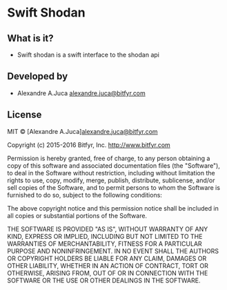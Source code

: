 Swift Shodan
=================
## What is it? 
* Swift shodan is a swift interface to the shodan api

 
## Developed by 
* Alexandre A.Juca <alexandre.juca@bitfyr.com>

## License

MIT © [Alexandre A.Juca]<alexandre.juca@bitfyr.com>

Copyright (c) 2015-2016 Bitfyr, Inc. http://www.bitfyr.com

Permission is hereby granted, free of charge, to any person obtaining a copy
of this software and associated documentation files (the "Software"), to deal
in the Software without restriction, including without limitation the rights
to use, copy, modify, merge, publish, distribute, sublicense, and/or sell
copies of the Software, and to permit persons to whom the Software is
furnished to do so, subject to the following conditions:

The above copyright notice and this permission notice shall be included in
all copies or substantial portions of the Software.

THE SOFTWARE IS PROVIDED "AS IS", WITHOUT WARRANTY OF ANY KIND, EXPRESS OR
IMPLIED, INCLUDING BUT NOT LIMITED TO THE WARRANTIES OF MERCHANTABILITY,
FITNESS FOR A PARTICULAR PURPOSE AND NONINFRINGEMENT. IN NO EVENT SHALL THE
AUTHORS OR COPYRIGHT HOLDERS BE LIABLE FOR ANY CLAIM, DAMAGES OR OTHER
LIABILITY, WHETHER IN AN ACTION OF CONTRACT, TORT OR OTHERWISE, ARISING FROM,
OUT OF OR IN CONNECTION WITH THE SOFTWARE OR THE USE OR OTHER DEALINGS IN
THE SOFTWARE.

